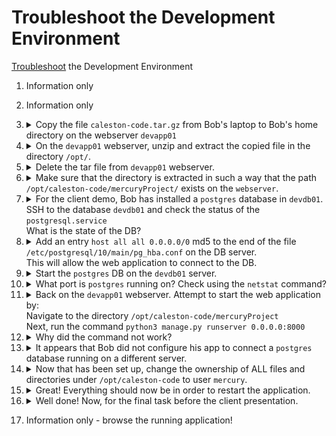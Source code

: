 # Troubleshoot the Development Environment

[Troubleshoot](https://kodekloud.com/topic/lab-troubleshoot-the-development-environment/) the Development Environment


1. Information only
1. Information only
1.  <details>
    <summary>Copy the file <code>caleston-code.tar.gz</code> from Bob's laptop to Bob's home directory on the webserver <code>devapp01</code></summary>

    ```bash
    scp caleston-code.tar.gz devapp01:~/
    ```

    </details>
1.  <details>
    <summary>On the <code>devapp01</code> webserver, unzip and extract the copied file in the directory <code>/opt/</code>.</summary>

    Note that the `/opt` directory is owned by root on `devapp01` so we'll need sudo

    ```bash
    ssh devapp01

    sudo tar -zxf caleston-code.tar.gz -C /opt
    ```

    Don't exit from the ssh session just yet. We need to remain on `devapp01`

    </details>
1.  <details>
    <summary>Delete the tar file from <code>devapp01</code> webserver.</summary>

    ```bash
    rm caleston-code.tar.gz
    ```

    </details>
1.  <details>
    <summary>Make sure that the directory is extracted in such a way that the path <code>/opt/caleston-code/mercuryProject/</code> exists on the <code>webserver</code>.</summary>

    Nothing to do here. If you got Q4 right, then this will work too - press OK.

    You can verify if you like:

    ```bash
    ls -l /opt/caleston-code/mercuryProject/
    ```

    </details>
1.  <details>
    <summary>For the client demo, Bob has installed a <code>postgres</code> database in <code>devdb01</code>.</br>SSH to the database <code>devdb01</code> and check the status of the <code>postgresql.service</code></br>What is the state of the DB?</summary>

    At this point you are still logged into `devapp01`, so first return to Bob's laptop

    ```bash
    exit
    ```

    Now go to the db node

    ```bash
    ssh devdb01

    systemctl status postgresql.service
    ```

    Note the status: `Active: inactive (dead) ...`

    Don't exit from the ssh session just yet. We need to remain on `devdb01`
    </details>
1.  <details>
    <summary>Add an entry <code>host all all 0.0.0.0/0</code> md5 to the end of the file <code>/etc/postgresql/10/main/pg_hba.conf</code> on the DB server.</br>This will allow the web application to connect to the DB.</summary>

    ```bash
    sudo vi /etc/postgresql/10/main/pg_hba.conf
    ```

    Make the change as directed, save and exit `vi`.

    </details>
1.  <details>
    <summary>Start the <code>postgres</code> DB on the <code>devdb01</code> server.</summary>

    ```bash
    sudo systemctl start postgresql.service
    ```

    </details>
1.  <details>
    <summary>What port is <code>postgres</code> running on? Check using the <code>netstat</code> command?</summary>

    ```bash
    sudo netstat -ptean
    ```

    There's 2 entries for postgres, one each for IPv4 and IPv6, but both are using the same port. Note this port down - you will need it later!

    </details>
1.  <details>
    <summary>Back on the <code>devapp01</code> webserver. Attempt to start the web application by:</br>Navigate to the directory <code>/opt/caleston-code/mercuryProject</code></br>Next, run the command <code>python3 manage.py runserver 0.0.0.0:8000</code></summary>

    At this point you are still logged into `devdb01`, so first return to Bob's laptop

    ```bash
    exit
    ```

    Now go to the app node

    ```bash
    ssh devapp01

    cd /opt/caleston-code/mercuryProject
    python3 manage.py runserver 0.0.0.0:8000
    ```

    Note it dumps a stack trace on the screen, i.e. it crashed! Thus the answer is `No`.

    Press `CRTL + C`

    </details>
1.  <details>
    <summary>Why did the command not work?</summary>

    The answer to this is in the stack trace at the end. The app cannot connect to the database on the address and port indicated. Also remember the earlier question where you were asked to find the port that the database server is listening on!

    </details>
1.  <details>
    <summary>It appears that Bob did not configure his app to connect a <code>postgres</code> database running on a different server.</summary>

    That explains why things are working on his laptop and not in the `DEV` servers.

    It also appears that he is using the `wrong` port for postgres!

    1. Find the file in the directory under `/opt/caleston-code` that has a string matching DATABASES = {.
    1. Replace the value of `localhost` to `devdb01`
    1. In the same file fix the postgres port to match the port being used on `devdb01`

    For this, we need to first find the file we need to edit, so we're going to use `find` to find _files_ and use `grep` to find the specific text, with the `-l` switch to print the file path the text was found in.

    ```bash
    find . -type f -exec grep -l 'DATABASES = {' "{}" \;
    ```

    Edit the file that was returned by the above

    ```bash
    vi ./mercury/settings.py
    ```

    Scroll down to `DATABASES = {` and beneath this set the correct host and port. Save and exit.

    </details>
1.  <details>
    <summary>Now that has been set up, change the ownership of ALL files and directories under <code>/opt/caleston-code</code> to user <code>mercury</code>.</summary>

    You'll need to be root to reassign ownership

    ```bash
    sudo chown -R mercury /opt/caleston-code
    ```

    Note that sometimes this step is marked incorrect even though it *is* correct! Ignore this and move on. It has been reported to the lab team.

    </details>
1.  <details>
    <summary>Great! Everything should now be in order to restart the application.</summary>

    On the devapp01 server start the webserver again by running the command:

    1. Navigate to the directory `/opt/caleston-code/mercuryProject`
    1. Next, run the command `python3 manage.py runserver 0.0.0.0:8000`

    Note:- Make sure to activate the virtual environment using source `../venv/bin/activate` within the current project before executing `python3 manage.py migrate`.

    If you've followed all the above steps, you should still be in directory `/opt/caleston-code/mercuryProject`

    Start the app as directed and verify it works, then `CTRL-C` to exit.

    Now run the migration. Note that the venv directory is not beneath the current directory as the question suggests. It is actually in the *parent* directory, hence `../venv` below.

    ```bash
    source ../venv/bin/activate
    python3 manage.py migrate
    ```

    Start the app again so the question will validate.

    ```
    python3 manage.py runserver 0.0.0.0:8000
    ```

    **What is this venv stuff?**

    If you're considering learning Python (highly recommended as it is required in many DevOps jobs), this means Virtual ENVironment. It allows you to install Python packages on a project-by-project basis, thus not polluting the main Python installation. This is especially useful on your development environment where you may have multiple Python projects all with different package requirements.

    </details>
1.  <details>
    <summary>Well done! Now, for the final task before the client presentation.</summary>

    Create a new service called mercury.service with the following requirements.

    1. Service name: - `mercury.service`, WorkingDirectory: - `/opt/caleston-code/mercuryProject/`, Command to run: `/usr/bin/python3 manage.py runserver 0.0.0.0:8000`.
    1. Restart `on failure` and enable for `multi-user.target`.
    1. Run as user `mercury`.
    1. Set description: `Project Mercury Web Application`.

    Here we have to create a [systemd unit file](https://kodekloud.com/topic/creating-a-systemd-service/) to make the Python app be runnable as a service.

    First quit the running webapp by pressing `CTRL-C`

    Now create the unit file

    ```bash
    sudo vi /etc/systemd/system/mercury.service
    ```

    And put the following in to satisfy the question requirements

    ```
    [Unit]
    Description=Project Mercury Web Application

    [Service]
    ExecStart=/usr/bin/python3 manage.py runserver 0.0.0.0:8000
    Restart=on-failure
    WorkingDirectory=/opt/caleston-code/mercuryProject/
    User=mercury

    [Install]
    WantedBy=multi-user.target
    ```

    Now enable and start the service. We must run a `daemon-reload` whenever we have created, edited or deleted a unit file. Note that the `.service` extension is optional with `systemctl` commands. We can say `mercury.service`, or simply `mercury`

    ```bash
    sudo systemctl daemon-reload
    sudo systemctl enable mercury
    sudo systemctl start mercury
    ```

    </details>
1.  Information only - browse the running application!

